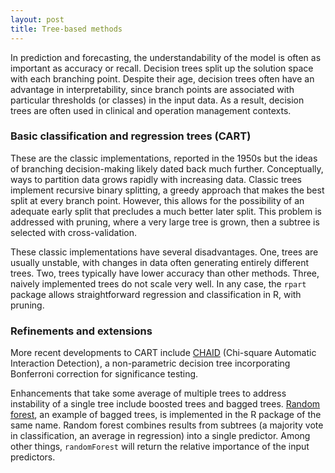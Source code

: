 ```yaml
---
layout: post
title: Tree-based methods
---
```


In prediction and forecasting, the understandability of the model is often as important as accuracy or recall. Decision trees split up the solution space with each branching point. Despite their age, decision trees often have an advantage in interpretability, since branch points are associated with particular thresholds (or classes) in the input data. As a result, decision trees are often used in clinical and operation management contexts.

### Basic classification and regression trees (CART)

These are the classic implementations, reported in the 1950s but the ideas of branching decision-making likely dated back much further. Conceptually, ways to partition data grows rapidly with increasing data. Classic trees implement recursive binary splitting, a greedy approach that makes the best split at every branch point. However, this allows for the possibility of an adequate early split that precludes a much better later split. This problem is addressed with pruning, where a very large tree is grown, then a subtree is selected with cross-validation.

These classic implementations have several disadvantages. One, trees are usually unstable, with changes in data often generating entirely different trees. Two, trees typically have lower accuracy than other methods. Three, naively implemented trees do not scale very well. In any case, the `rpart` package allows straightforward regression and classification in R, with pruning.

### Refinements and extensions

More recent developments to CART include [CHAID](https://en.wikipedia.org/wiki/Chi-square_automatic_interaction_detection) (Chi-square Automatic Interaction Detection), a non-parametric decision tree incorporating Bonferroni correction for significance testing.

Enhancements that take some average of multiple trees to address instability of a single tree include boosted trees and bagged trees. [Random forest](https://en.wikipedia.org/wiki/Random_forest), an example of bagged trees, is implemented in the R package of the same name. Random forest combines results from subtrees (a majority vote in classification, an average in regression) into a single predictor. Among other things, `randomForest` will return the relative importance of the input predictors.
